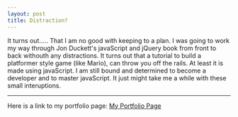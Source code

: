```yaml
---
layout: post
title: Distraction? 
---
```


It turns out..... That I am no good with keeping to a plan. I was going to work my way through Jon Duckett's javaScript and jQuery book from front to back withouth any distractions. It turns out that a tutorial to build a platformer style game (like Mario), can throw you off the rails. At least it is made using javaScript.  I am still bound and determined to become a developer and to master javaScript. It just might take me a while with these small interuptions. 


---

Here is a link to my portfolio page:
[My Portfolio Page](https://dragon8029.github.io/Portfolio/)







